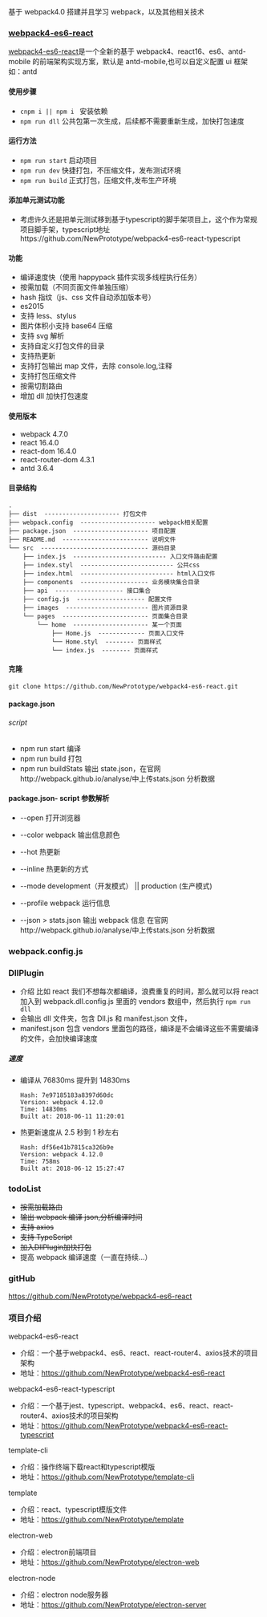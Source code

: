 基于 webpack4.0 搭建并且学习 webpack，以及其他相关技术

### [webpack4-es6-react][1]

[webpack4-es6-react][2]是一个全新的基于 webpack4、react16、es6、antd-mobile 的前端架构实现方案，默认是 antd-mobile,也可以自定义配置 ui 框架如：antd

#### 使用步骤
- ```cnpm i || npm i ``` 安装依赖
- ```npm run dll``` 公共包第一次生成，后续都不需要重新生成，加快打包速度

#### 运行方法
- ```npm run start``` 启动项目
- ```npm run dev``` 快捷打包，不压缩文件，发布测试环境
- ```npm run build``` 正式打包，压缩文件,发布生产环境

#### 添加单元测试功能
- 考虑许久还是把单元测试移到基于typescript的脚手架项目上，这个作为常规项目脚手架，typescript地址https://github.com/NewPrototype/webpack4-es6-react-typescript

#### 功能

- 编译速度快（使用 happypack 插件实现多线程执行任务）
- 按需加载（不同页面文件单独压缩）
- hash 指纹（js、css 文件自动添加版本号）
- es2015
- 支持 less、stylus
- 图片体积小支持 base64 压缩
- 支持 svg 解析
- 支持自定义打包文件的目录
- 支持热更新
- 支持打包输出 map 文件，去除 console.log,注释
- 支持打包压缩文件
- 按需切割路由
- 增加 dll 加快打包速度

#### 使用版本

- webpack 4.7.0
- react 16.4.0
- react-dom 16.4.0
- react-router-dom 4.3.1
- antd 3.6.4

#### 目录结构

```
.
├── dist  --------------------- 打包文件
├── webpack.config  --------------------- webpack相关配置
├── package.json  --------------------- 项目配置
├── README.md  ------------------------ 说明文件
└── src  ------------------------------ 源码目录
    ├── index.js  -------------------------- 入口文件路由配置
    ├── index.styl  -------------------------- 公共css
    ├── index.html  -------------------------- html入口文件
    ├── components  ------------------- 业务模块集合目录
    ├── api  ------------------- 接口集合
    ├── config.js  ------------------- 配置文件
    ├── images  ----------------------- 图片资源目录
    └── pages  ------------------------ 页面集合目录
        └── home  --------------------- 某一个页面
            ├── Home.js  ------------- 页面入口文件
            └── Home.styl  -------- 页面样式
            └── index.js  -------- 页面样式
```

#### 克隆

```
git clone https://github.com/NewPrototype/webpack4-es6-react.git
```


#### package.json

###### script

- npm run start 编译
- npm run build 打包
- npm run buildStats 输出 state.json，在官网http://webpack.github.io/analyse/中上传stats.json 分析数据

#### package.json- script 参数解析

- --open 打开浏览器

- --color webpack 输出信息颜色

- --hot 热更新

- --inline 热更新的方式

- --mode development（开发模式） || production (生产模式)

- --profile webpack 运行信息
- --json > stats.json 输出 webpack 信息 在官网http://webpack.github.io/analyse/中上传stats.json 分析数据

### webpack.config.js


### DllPlugin

- 介绍 比如 react 我们不想每次都编译，浪费重复的时间，那么就可以将 react 加入到 webpack.dll.config.js 里面的 vendors 数组中，然后执行 `npm run dll`
- 会输出 dll 文件夹，包含 Dll.js 和 manifest.json 文件，
- manifest.json 包含 vendors 里面包的路径，编译是不会编译这些不需要编译的文件，会加快编译速度


##### 速度

- 编译从 76830ms 提升到 14830ms
  ```
  Hash: 7e97185183a8397d60dc
  Version: webpack 4.12.0
  Time: 14830ms
  Built at: 2018-06-11 11:20:01
  ```
- 热更新速度从 2.5 秒到 1 秒左右
  ```
  Hash: df56e41b7815ca326b9e
  Version: webpack 4.12.0
  Time: 758ms
  Built at: 2018-06-12 15:27:47
  ```

### todoList

- <del>按需加载路由</del>
- <del>输出 webpack 编译 json,分析编译时间</del>
- <del>支持 axios</del>
- <del>支持 TypeScript</del>
- <del>加入DllPlugin加快打包</del>
- 提高 webpack 编译速度（一直在持续...）


### gitHub

https://github.com/NewPrototype/webpack4-es6-react

[1]: https://github.com/NewPrototype/webpack4-es6-react
[2]: https://github.com/NewPrototype/webpack4-es6-react
[3]: http://localhost:9999/

### 项目介绍

webpack4-es6-react
- 介绍：一个基于webpack4、es6、react、react-router4、axios技术的项目架构
- 地址：https://github.com/NewPrototype/webpack4-es6-react

webpack4-es6-react-typescript
- 介绍：一个基于jest、typescript、webpack4、es6、react、react-router4、axios技术的项目架构
- 地址：https://github.com/NewPrototype/webpack4-es6-react-typescript

template-cli
- 介绍：操作终端下载react和typescript模版
- 地址：https://github.com/NewPrototype/template-cli

template
- 介绍：react、typescript模版文件
- 地址：https://github.com/NewPrototype/template

electron-web
- 介绍：electron前端项目
- 地址：https://github.com/NewPrototype/electron-web

electron-node
- 介绍：electron node服务器
- 地址：https://github.com/NewPrototype/electron-server
